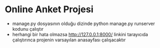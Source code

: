 # Online Anket Projesi
- manage.py dosyasının olduğu dizinde python manage.py runserver kodunu çalıştır
- herhangi bir hata olmazsa http://127.0.0.1:8000/ linkini tarayıcıda çalıştırınca projenin varsayılan anasayfası çalışacaktır
